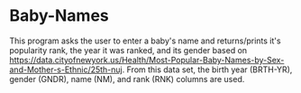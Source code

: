 # Baby-Names
This program asks the user to enter a baby's name and returns/prints
it's popularity rank, the year it was ranked, and its gender based on 
https://data.cityofnewyork.us/Health/Most-Popular-Baby-Names-by-Sex-and-Mother-s-Ethnic/25th-nuj.
From this data set, the birth year (BRTH-YR), gender (GNDR), name (NM), and rank (RNK) columns are used.
